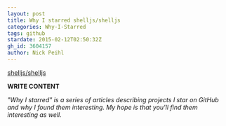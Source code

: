 ```yaml
---
layout: post
title: Why I starred shelljs/shelljs
categories: Why-I-Starred
tags: github
stardate: 2015-02-12T02:50:32Z
gh_id: 3604157
author: Nick Peihl
---
```


[shelljs/shelljs](star.repo.html_url)

**WRITE CONTENT**

*"Why I starred" is a series of articles describing projects I star on GitHub and why I found them interesting. My hope is that you'll find them interesting as well.*


